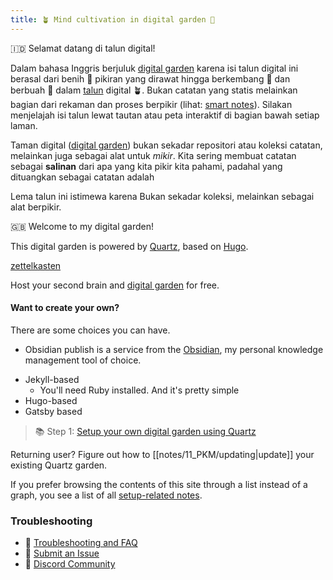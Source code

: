 ```yaml
---
title: 🪴 Mind cultivation in digital garden 🌱
---
```


🇮🇩  Selamat datang di talun digital!

Dalam bahasa Inggris berjuluk [digital garden](notes/11_PKM/digital%20garden.md) karena isi talun digital ini berasal dari benih 🌱  pikiran yang dirawat hingga berkembang 🌻 dan berbuah 🥑  dalam [talun](notes/11_PKM/talun.md) digital 🪴. Bukan catatan yang statis melainkan bagian dari rekaman dan proses berpikir (lihat: [smart notes](notes/11_PKM/smart%20notes.md)). Silakan menjelajah isi talun lewat tautan atau peta interaktif di bagian bawah setiap laman.

Taman digital ([digital garden](notes/11_PKM/digital%20garden.md)) bukan sekadar repositori atau koleksi catatan, melainkan juga sebagai alat untuk *mikir*. Kita sering membuat catatan sebagai **salinan** dari apa yang kita pikir kita pahami, padahal yang dituangkan sebagai catatan adalah 


Lema talun ini istimewa karena 
Bukan sekadar koleksi, melainkan sebagai alat berpikir.


🇬🇧 Welcome to my digital garden!




This digital garden is powered by [Quartz](notes/11_PKM/Quartz.md), based on [Hugo](https://gohugo.io/).

[zettelkasten](notes/11_PKM/zettelkasten.md) 

Host your second brain and [digital garden](https://jzhao.xyz/posts/networked-thought) for free. 


#### Want to create your own?
There are some choices you can have.
* Obsidian publish is a service from the [Obsidian](notes/11_PKM/Obsidian.md), my personal knowledge management tool of choice.
- Jekyll-based
	- You'll need Ruby installed. And it's pretty simple
- Hugo-based
- Gatsby based

> 📚 Step 1: [Setup your own digital garden using Quartz](notes/11_PKM/setup.md)

Returning user? Figure out how to [[notes/11_PKM/updating|update]] your existing Quartz garden.

If you prefer browsing the contents of this site through a list instead of a graph, you see a list of all [setup-related notes](/tags/setup).

### Troubleshooting
- 🚧 [Troubleshooting and FAQ](notes/11_PKM/troubleshooting.md)
- 🐛 [Submit an Issue](https://github.com/jackyzha0/quartz/issues)
- 👀 [Discord Community](https://discord.gg/cRFFHYye7t)

